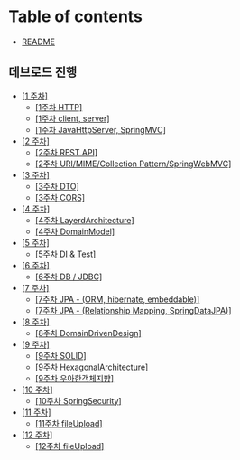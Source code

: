 # Table of contents

* [README](README.md)

## 데브로드 진행

* [\[1 주차\]](undefined/1/README.md)
  * [\[1주차 HTTP\]](undefined/1/1-http.md)
  * [\[1주차 client, server\]](undefined/1/1-client-server.md)
  * [\[1주차 JavaHttpServer, SpringMVC\]](undefined/1/jserver.md)
* [\[2 주차\]](undefined/2/README.md)
  * [\[2주차 REST API\]](undefined/2/2.md)
  * [\[2주차 URI/MIME/Collection Pattern/SpringWebMVC\]](undefined/2/2-uri-mime-collection-pattern-springwebmvc.md)
* [\[3 주차\]](undefined/3/README.md)
  * [\[3주차 DTO\]](undefined/3/3.md)
  * [\[3주차 CORS\]](undefined/3/3-2.md)
* [\[4 주차\]](undefined/4/README.md)
  * [\[4주차 LayerdArchitecture\]](undefined/4/4.md)
  * [\[4주차 DomainModel\]](undefined/4/4-2.md)
* [\[5 주차\]](undefined/5/README.md)
  * [\[5주차 DI & Test\]](undefined/5/5.md)
* [\[6 주차\]](undefined/6/README.md)
  * [\[6주차 DB / JDBC\]](undefined/6/6.md)
* [\[7 주차\]](undefined/7/README.md)
  * [\[7주차 JPA - (ORM, hibernate, embeddable)\]](undefined/7/7.md)
  * [\[7주차 JPA - (Relationship Mapping, SpringDataJPA)\]](undefined/7/7-2.md)
* [\[8 주차\]](undefined/8/README.md)
  * [\[8주차 DomainDrivenDesign\]](undefined/8/8.md)
* [\[9 주차\]](undefined/9/README.md)
  * [\[9주차 SOLID\]](undefined/9/9.md)
  * [\[9주차 HexagonalArchitecture\]](undefined/9/9-1.md)
  * [\[9주차 우아한객체지향\]](undefined/9/9-2.md)
* [\[10 주차\]](undefined/10/README.md)
  * [\[10주차 SpringSecurity\]](undefined/10/10.md)
* [\[11 주차\]](undefined/11/README.md)
  * [\[11주차 fileUpload\]](undefined/11/11.md)
* [\[12 주차\]](undefined/12/README.md)
  * [\[12주차 fileUpload\]](undefined/12/12.md)  

  